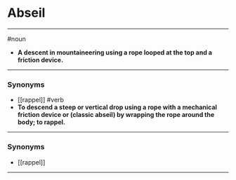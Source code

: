 # Abseil
---
#noun
- **A descent in mountaineering using a rope looped at the top and a friction device.**
---
### Synonyms
- [[rappel]]
#verb
- **To descend a steep or vertical drop using a rope with a mechanical friction device or (classic abseil) by wrapping the rope around the body; to rappel.**
---
### Synonyms
- [[rappel]]
---
